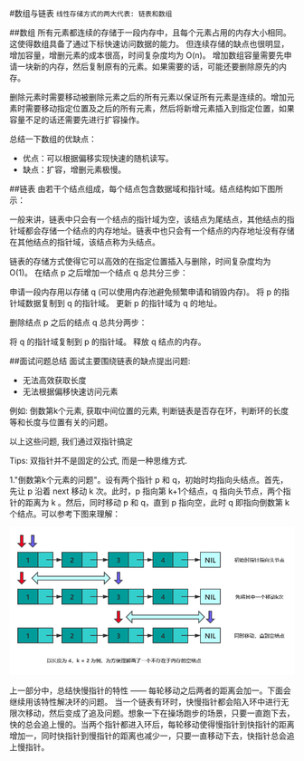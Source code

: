 #数组与链表
`线性存储方式的两大代表: 链表和数组`

##数组
所有元素都连续的存储于一段内存中，且每个元素占用的内存大小相同。这使得数组具备了通过下标快速访问数据的能力。
但连续存储的缺点也很明显，增加容量，增删元素的成本很高，时间复杂度均为 O(n)。
增加数组容量需要先申请一块新的内存，然后复制原有的元素。如果需要的话，可能还要删除原先的内存。

删除元素时需要移动被删除元素之后的所有元素以保证所有元素是连续的。增加元素时需要移动指定位置及之后的所有元素，然后将新增元素插入到指定位置，如果容量不足的话还需要先进行扩容操作。

总结一下数组的优缺点：
* 优点：可以根据偏移实现快速的随机读写。
* 缺点：扩容，增删元素极慢。

##链表
由若干个结点组成，每个结点包含数据域和指针域。结点结构如下图所示：

一般来讲，链表中只会有一个结点的指针域为空，该结点为尾结点，其他结点的指针域都会存储一个结点的内存地址。链表中也只会有一个结点的内存地址没有存储在其他结点的指针域，该结点称为头结点。

链表的存储方式使得它可以高效的在指定位置插入与删除，时间复杂度均为 O(1)。
在结点 p 之后增加一个结点 q 总共分三步：

申请一段内存用以存储 q (可以使用内存池避免频繁申请和销毁内存)。
将 p 的指针域数据复制到 q 的指针域。
更新 p 的指针域为 q 的地址。

删除结点 p 之后的结点 q 总共分两步：

将 q 的指针域复制到 p 的指针域。
释放 q 结点的内存。

##面试问题总结
面试主要围绕链表的缺点提出问题: 
* 无法高效获取长度
* 无法根据偏移快速访问元素

例如: 倒数第k个元素, 获取中间位置的元素, 判断链表是否存在环，判断环的长度等和长度与位置有关的问题。

以上这些问题, 我们通过双指针搞定

Tips: 双指针并不是固定的公式, 而是一种思维方式.

1."倒数第k个元素的问题"。设有两个指针 p 和 q，初始时均指向头结点。首先，先让 p 沿着 next 移动 k 次。此时，p 指向第 k+1个结点，q 指向头节点，两个指针的距离为 k 。然后，同时移动 p 和 q，直到 p 指向空，此时 q 即指向倒数第 k 个结点。可以参考下图来理解：

![img.png](链表-双指针.png)

上一部分中，总结快慢指针的特性 —— 每轮移动之后两者的距离会加一。下面会继续用该特性解决环的问题。
当一个链表有环时，快慢指针都会陷入环中进行无限次移动，然后变成了追及问题。想象一下在操场跑步的场景，只要一直跑下去，快的总会追上慢的。当两个指针都进入环后，每轮移动使得慢指针到快指针的距离增加一，同时快指针到慢指针的距离也减少一，只要一直移动下去，快指针总会追上慢指针。


